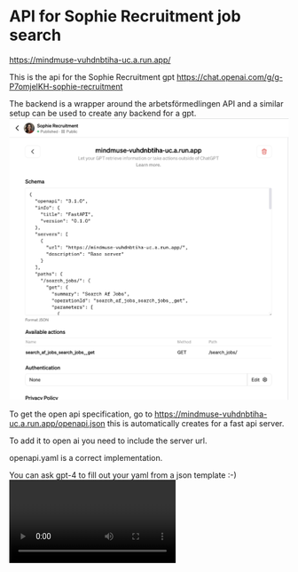 # API for Sophie Recruitment job search
https://mindmuse-vuhdnbtiha-uc.a.run.app/

This is the api for the Sophie Recruitment gpt
https://chat.openai.com/g/g-P7omjelKH-sophie-recruitment

The backend is a wrapper around the arbetsförmedlingen API and a similar setup can be used to create any backend for a gpt.
<img src="openapi.png">

To get the open api specification, go to 
https://mindmuse-vuhdnbtiha-uc.a.run.app/openapi.json
this is automatically creates for a fast api server.

To add it to open ai you need to include the server url. 

openapi.yaml is a correct implementation.

You can ask gpt-4 to fill out your yaml from a json template :-)
<video src="chat_gpt_sophie_neko.webm">